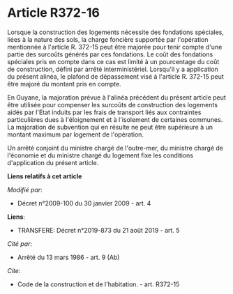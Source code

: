 # Article R372-16

Lorsque la construction des logements nécessite des fondations spéciales, liées à la nature des sols, la charge foncière
supportée par l'opération mentionnée à l'article R. 372-15 peut être majorée pour tenir compte d'une partie des surcoûts
générés par ces fondations. Le coût des fondations spéciales pris en compte dans ce cas est limité à un pourcentage du coût
de construction, défini par arrêté interministériel. Lorsqu'il y a application du présent alinéa, le plafond de dépassement
visé à l'article R. 372-15 peut être majoré du montant pris en compte. 

En Guyane, la majoration prévue à l'alinéa précédent du présent article peut être utilisée pour compenser les surcoûts de
construction des logements aidés par l'Etat induits par les frais de transport liés aux contraintes particulières dues à
l'éloignement et à l'isolement de certaines communes. La majoration de subvention qui en résulte ne peut être supérieure à un
montant maximum par logement de l'opération. 

Un arrêté conjoint du ministre chargé de l'outre-mer, du ministre chargé de l'économie et du ministre chargé du logement fixe
les conditions d'application du présent article.

**Liens relatifs à cet article**

_Modifié par_:

  - Décret n°2009-100 du 30 janvier 2009 - art. 4

**Liens**:

  - TRANSFERE: Décret n°2019-873 du 21 août 2019 - art. 5

_Cité par_:

  - Arrêté du 13 mars 1986 - art. 9 (Ab)

_Cite_:

  - Code de la construction et de l'habitation. - art. R372-15
